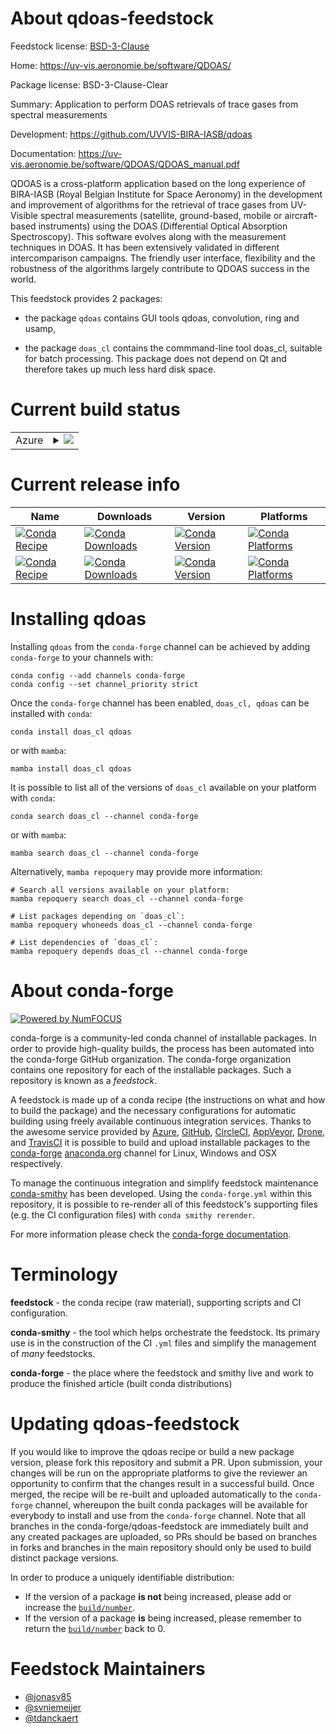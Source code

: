 About qdoas-feedstock
=====================

Feedstock license: [BSD-3-Clause](https://github.com/conda-forge/qdoas-feedstock/blob/main/LICENSE.txt)

Home: https://uv-vis.aeronomie.be/software/QDOAS/

Package license: BSD-3-Clause-Clear

Summary: Application to perform DOAS retrievals of trace gases from spectral measurements

Development: https://github.com/UVVIS-BIRA-IASB/qdoas

Documentation: https://uv-vis.aeronomie.be/software/QDOAS/QDOAS_manual.pdf

QDOAS is a cross-platform application based on the long experience of BIRA-IASB
(Royal Belgian Institute for Space Aeronomy) in the development and improvement of algorithms
for the retrieval of trace gases from UV-Visible spectral measurements (satellite, ground-based,
mobile or aircraft-based instruments) using the DOAS (Differential Optical Absorption Spectroscopy).
This software evolves along with the measurement techniques in DOAS. It has been extensively
validated in different intercomparison campaigns. The friendly user interface, flexibility and the
robustness of the algorithms largely contribute to QDOAS success in the world.

This feedstock provides 2 packages:

 - the package `qdoas` contains GUI tools qdoas, convolution, ring and usamp,

 - the package `doas_cl` contains the commmand-line tool doas_cl, suitable for batch processing.
   This package does not depend on Qt and therefore takes up much less hard disk space.

Current build status
====================


<table>
    
  <tr>
    <td>Azure</td>
    <td>
      <details>
        <summary>
          <a href="https://dev.azure.com/conda-forge/feedstock-builds/_build/latest?definitionId=20843&branchName=main">
            <img src="https://dev.azure.com/conda-forge/feedstock-builds/_apis/build/status/qdoas-feedstock?branchName=main">
          </a>
        </summary>
        <table>
          <thead><tr><th>Variant</th><th>Status</th></tr></thead>
          <tbody><tr>
              <td>linux_64</td>
              <td>
                <a href="https://dev.azure.com/conda-forge/feedstock-builds/_build/latest?definitionId=20843&branchName=main">
                  <img src="https://dev.azure.com/conda-forge/feedstock-builds/_apis/build/status/qdoas-feedstock?branchName=main&jobName=linux&configuration=linux%20linux_64_" alt="variant">
                </a>
              </td>
            </tr><tr>
              <td>osx_64</td>
              <td>
                <a href="https://dev.azure.com/conda-forge/feedstock-builds/_build/latest?definitionId=20843&branchName=main">
                  <img src="https://dev.azure.com/conda-forge/feedstock-builds/_apis/build/status/qdoas-feedstock?branchName=main&jobName=osx&configuration=osx%20osx_64_" alt="variant">
                </a>
              </td>
            </tr><tr>
              <td>win_64</td>
              <td>
                <a href="https://dev.azure.com/conda-forge/feedstock-builds/_build/latest?definitionId=20843&branchName=main">
                  <img src="https://dev.azure.com/conda-forge/feedstock-builds/_apis/build/status/qdoas-feedstock?branchName=main&jobName=win&configuration=win%20win_64_" alt="variant">
                </a>
              </td>
            </tr>
          </tbody>
        </table>
      </details>
    </td>
  </tr>
</table>

Current release info
====================

| Name | Downloads | Version | Platforms |
| --- | --- | --- | --- |
| [![Conda Recipe](https://img.shields.io/badge/recipe-doas_cl-green.svg)](https://anaconda.org/conda-forge/doas_cl) | [![Conda Downloads](https://img.shields.io/conda/dn/conda-forge/doas_cl.svg)](https://anaconda.org/conda-forge/doas_cl) | [![Conda Version](https://img.shields.io/conda/vn/conda-forge/doas_cl.svg)](https://anaconda.org/conda-forge/doas_cl) | [![Conda Platforms](https://img.shields.io/conda/pn/conda-forge/doas_cl.svg)](https://anaconda.org/conda-forge/doas_cl) |
| [![Conda Recipe](https://img.shields.io/badge/recipe-qdoas-green.svg)](https://anaconda.org/conda-forge/qdoas) | [![Conda Downloads](https://img.shields.io/conda/dn/conda-forge/qdoas.svg)](https://anaconda.org/conda-forge/qdoas) | [![Conda Version](https://img.shields.io/conda/vn/conda-forge/qdoas.svg)](https://anaconda.org/conda-forge/qdoas) | [![Conda Platforms](https://img.shields.io/conda/pn/conda-forge/qdoas.svg)](https://anaconda.org/conda-forge/qdoas) |

Installing qdoas
================

Installing `qdoas` from the `conda-forge` channel can be achieved by adding `conda-forge` to your channels with:

```
conda config --add channels conda-forge
conda config --set channel_priority strict
```

Once the `conda-forge` channel has been enabled, `doas_cl, qdoas` can be installed with `conda`:

```
conda install doas_cl qdoas
```

or with `mamba`:

```
mamba install doas_cl qdoas
```

It is possible to list all of the versions of `doas_cl` available on your platform with `conda`:

```
conda search doas_cl --channel conda-forge
```

or with `mamba`:

```
mamba search doas_cl --channel conda-forge
```

Alternatively, `mamba repoquery` may provide more information:

```
# Search all versions available on your platform:
mamba repoquery search doas_cl --channel conda-forge

# List packages depending on `doas_cl`:
mamba repoquery whoneeds doas_cl --channel conda-forge

# List dependencies of `doas_cl`:
mamba repoquery depends doas_cl --channel conda-forge
```


About conda-forge
=================

[![Powered by
NumFOCUS](https://img.shields.io/badge/powered%20by-NumFOCUS-orange.svg?style=flat&colorA=E1523D&colorB=007D8A)](https://numfocus.org)

conda-forge is a community-led conda channel of installable packages.
In order to provide high-quality builds, the process has been automated into the
conda-forge GitHub organization. The conda-forge organization contains one repository
for each of the installable packages. Such a repository is known as a *feedstock*.

A feedstock is made up of a conda recipe (the instructions on what and how to build
the package) and the necessary configurations for automatic building using freely
available continuous integration services. Thanks to the awesome service provided by
[Azure](https://azure.microsoft.com/en-us/services/devops/), [GitHub](https://github.com/),
[CircleCI](https://circleci.com/), [AppVeyor](https://www.appveyor.com/),
[Drone](https://cloud.drone.io/welcome), and [TravisCI](https://travis-ci.com/)
it is possible to build and upload installable packages to the
[conda-forge](https://anaconda.org/conda-forge) [anaconda.org](https://anaconda.org/)
channel for Linux, Windows and OSX respectively.

To manage the continuous integration and simplify feedstock maintenance
[conda-smithy](https://github.com/conda-forge/conda-smithy) has been developed.
Using the ``conda-forge.yml`` within this repository, it is possible to re-render all of
this feedstock's supporting files (e.g. the CI configuration files) with ``conda smithy rerender``.

For more information please check the [conda-forge documentation](https://conda-forge.org/docs/).

Terminology
===========

**feedstock** - the conda recipe (raw material), supporting scripts and CI configuration.

**conda-smithy** - the tool which helps orchestrate the feedstock.
                   Its primary use is in the construction of the CI ``.yml`` files
                   and simplify the management of *many* feedstocks.

**conda-forge** - the place where the feedstock and smithy live and work to
                  produce the finished article (built conda distributions)


Updating qdoas-feedstock
========================

If you would like to improve the qdoas recipe or build a new
package version, please fork this repository and submit a PR. Upon submission,
your changes will be run on the appropriate platforms to give the reviewer an
opportunity to confirm that the changes result in a successful build. Once
merged, the recipe will be re-built and uploaded automatically to the
`conda-forge` channel, whereupon the built conda packages will be available for
everybody to install and use from the `conda-forge` channel.
Note that all branches in the conda-forge/qdoas-feedstock are
immediately built and any created packages are uploaded, so PRs should be based
on branches in forks and branches in the main repository should only be used to
build distinct package versions.

In order to produce a uniquely identifiable distribution:
 * If the version of a package **is not** being increased, please add or increase
   the [``build/number``](https://docs.conda.io/projects/conda-build/en/latest/resources/define-metadata.html#build-number-and-string).
 * If the version of a package **is** being increased, please remember to return
   the [``build/number``](https://docs.conda.io/projects/conda-build/en/latest/resources/define-metadata.html#build-number-and-string)
   back to 0.

Feedstock Maintainers
=====================

* [@jonasv85](https://github.com/jonasv85/)
* [@svniemeijer](https://github.com/svniemeijer/)
* [@tdanckaert](https://github.com/tdanckaert/)

